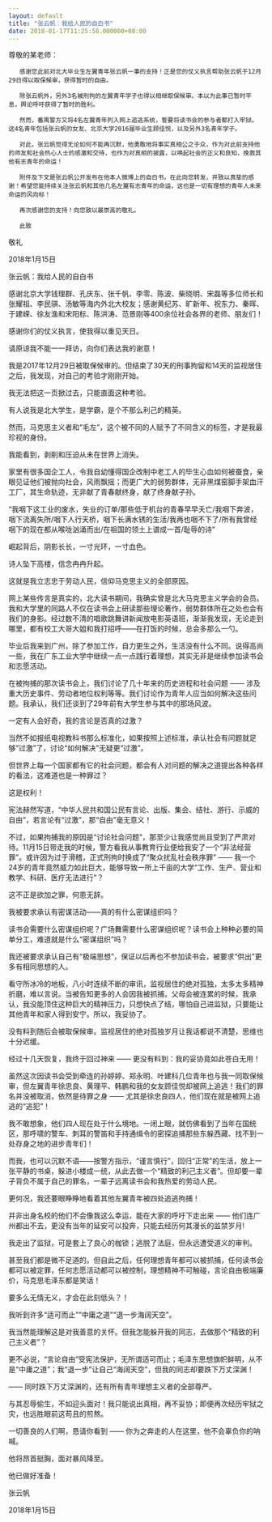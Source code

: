```yaml
---
layout: default
title: "张云帆︰我给人民的自白书"
date: 2018-01-17T11:25:58.000000+08:00
---
```


尊敬的某老师：

       感谢您此前对北大毕业生左翼青年张云帆一事的支持！正是您的仗义执言帮助张云帆于12月29日得以取保候审，获得暂时的自由。

       除张云帆外，另外3名被刑拘的左翼青年学子也得以相继取保候审。本以为此事已暂时平息，舆论呼吁获得了暂时的胜利。 

       然而，番禺警方又将4名左翼青年列入网上追逃系统，誓要将读书会的参与者都打入牢狱。这4名青年包括张云帆的女友、北京大学2016届毕业生顾佳悦，以及另外3名青年学子。

       对此，张云帆觉得无论如何不能再沉默，他勇敢地将事实真相公之于众，作为对此前支持他的师友和社会热心人士的感激和交待，也作为对真相的披露，以唤起社会的正义和良知，挽救其他有志青年的命运！

       附件及下文是张云帆公开发布在他本人微博上的自白书，在此向您转发，并致以真挚的感谢！希望您能持续关注张云帆和其他几名左翼有志青年的命运，这也是一切有理想的青年人未来命运的风向标！

       再次感谢您的支持！向您致以最崇高的敬礼。

       此致


敬礼

2018年1月15日

张云帆：我给人民的自白书

感谢北京大学钱理群、孔庆东、张千帆、李零、陈波、柴晓明、宋磊等多位师长和张耀祖、李民骐、汤敏等海内外北大校友；感谢黄纪苏、旷新年、祝东力、秦晖、于建嵘、徐友渔和宋阳标、陈洪涛、范景刚等400余位社会各界的老师、朋友们！

感谢你们的仗义执言，使我得以重见天日。 

请原谅我不能一一拜访，向你们表达我的谢意！ 

我是2017年12月29日被取保候审的。但结束了30天的刑事拘留和14天的监视居住之后，我发现，对自己的考验才刚刚开始。 

我无法把这一页掀过去，只能直面这种考验。 

有人说我是北大学生，是学霸，是个不那么利己的精英。 

然而，马克思主义者和“毛左”，这个被不同的人赋予了不同含义的标签，才是我最珍视的身份。 

我能看到，剥削和压迫从未在世界上消失。 

家里有很多国企工人，令我自幼懂得国企改制中老工人的毕生心血如何被蚕食，亲眼见证他们被抛向社会，风雨飘摇；而更广大的弱势群体，无非黑煤窑脚手架血汗工厂，其生命轨迹，无非献了青春献终身，献了终身献子孙。 

“我咽下这工业的废水，失业的订单/那些低于机台的青春早早夭亡/我咽下奔波，咽下流离失所/咽下人行天桥，咽下长满水锈的生活/我再也咽不下了/所有我曾经咽下的现在都从喉咙汹涌而出/在祖国的领土上谱成一首/耻辱的诗” 

崛起背后，阴影长长，一寸光环，一寸血色。 

诗人坠下高楼，信念冉冉升起。 

这就是我立志忠于劳动人民，信仰马克思主义的全部原因。

网上某些传言是真实的，北大读书期间，我确实曾是北大马克思主义学会的会员。我和大学里的同路人不仅在读书会上研读那些理论著作，弱势群体所在之处也会有我们的身影。经过数不清的唱歌跳舞讲新闻放电影英语班，渐渐我发现，无论走到哪里，都有校工大哥大姐和我打招呼——在打饭的时候，总会多那么一勺。 

毕业后我来到广州，除了参加工作，自力更生之外，生活没有什么不同。说得高尚一些，我在广东工业大学中继续一点一点践行着理想，其实无非是继续参加读书会和志愿活动。 

在被拘捕的那次读书会上，我们讨论了几十年来的历史进程和社会问题 —— 涉及重大历史事件、劳动者地位权利等等。我们讨论作为青年人应当如何解决这些问题。我承认，我们还谈到了29年前有大学生参与其中的那场风波。

一定有人会好奇，我的言论是否真的过激？ 

当然不如报纸电视教科书那么标准化，如果按照上述标准，承认社会有问题就足够“过激”了，讨论“如何解决”无疑更“过激”。 

但世界上每一个国家都有它的社会问题，都会有人对问题的解决之道提出各种各样的看法，这难道也是一种罪过？ 

这是权利！ 

宪法赫然写道，“中华人民共和国公民有言论、出版、集会、结社、游行、示威的自由”，若言论有“过激”，那“自由”毫无意义！ 

不过，如果拘捕我的原因是“讨论社会问题”，那至少让我感觉尚且受到了严肃对待。11月15日带走我的时候，警方看我从事教育行业便给我安了一个“非法经营罪”。或许因为过于滑稽，正式刑拘时换成了“聚众扰乱社会秩序罪” —— 我一个24岁的青年竟然威力如此巨大，能够导致一所上千亩的大学“工作、生产、营业和教学、科研、医疗无法进行”？ 

这不正是欲加之罪，何患无辞。

我被要求承认有密谋活动——真的有什么密谋组织吗？ 

读书会需要什么密谋组织呢？广场舞需要什么密谋组织呢？读书会上种种必要的简单分工，难道就是什么“密谋组织”吗？ 

我还被要求承认自己有“极端思想”，保证以后再也不参加读书会，被要求“供出”更多有相同思想的人。

看守所冰冷的地板，八小时连续不断的审讯，监视居住的绝对孤独，太多太多精神折磨，难以言说。当被告知更多的人会因我被抓捕，父母会被连累的时候，我承认，我没能顶住这种巨大的精神压力，只想快点了结，哪怕自己进监狱，只要能让其他青年和家人得到安宁。所以，我妥协了。 

没有料到随后会被取保候审。监视居住的绝对孤独岁月让我话都说不清楚，思维也十分迟缓。 

经过十几天恢复，我终于回过神来 —— 更没有料到：我的妥协竟如此苍白无用！

虽然这次因读书会受到牵连的孙婷婷、郑永明、叶建科几位青年也与我一同取保候审，但左翼青年徐忠良、黄理平、韩鹏和我的女友顾佳悦却被网上追逃！我们的罪名并没被取消，依然是待罪之身 —— 尤其是徐忠良四人，他们现在就是被网上追逃的“逃犯”！

我不敢想象，他们四人现在处于什么境地。一闭上眼，就仿佛看到了当年在国统区，那呼啸的警车、刺耳的警笛和手持通缉令的密探追捕那些东躲西藏、找不到一处存身之地的进步青年们！ 

而我，也可以沉默不语——按警方指示，“谨言慎行”，回归“正常”的生活，放上一张平静的书桌，躲进小楼成一统，从此去做一个“精致的利己主义者”。但却要一辈子背负不属于自己的罪名，一辈子远离读书会和我热爱的劳动人民。 

更何况，我还要眼睁睁地看着其他左翼青年被四处追逃拘捕！ 

并非出身名校的他们不会像我这么幸运，能在大家的呼吁下走出来 —— 他们连广州都出不去，更没有当年的延安可以投奔，只能去经历何其漫长的监禁岁月!

我走出了监狱，可是套上了良心的枷锁；逃脱了法庭，但永远遭受道义的审判。 

甚至我们都是微不足道的。但自此之后，任何理想青年都可以被抓捕，任何读书会都可以被定罪，任何志愿活动都可以被控制，理想精神不可触碰，言论自由极端廉价，马克思毛泽东都是笑话！ 

要多么无情无义，才会在此刻低头？！ 

我听到许多“适可而止”“中庸之道”“退一步海阔天空”。 

我当然能理解这是对我善意的关怀。但我怎能躲开我的同志，去做那个“精致的利己主义者”？ 

更不必说，“言论自由”受宪法保护，无所谓适可而止；毛泽东思想旗帜鲜明，从不是“中庸之道”；我“退一步”让自己“海阔天空”，但我的同志却要跌下万丈深渊！ 

—— 同时跌下万丈深渊的，还有所有青年理想主义者的全部尊严。

与其忍辱偷生，不如迎头面对！我只能说出真相，再不妥协；即便再次经历牢狱之灾，也远胜眼前这苟且的煎熬。 

一切善良的人们啊，恳请你看到 —— 你为之奔走的人在这里，他不会辜负你的呐喊。 

他将昂首挺胸，面对暴风降至。 

他已做好准备！

张云帆

2018年1月15日

